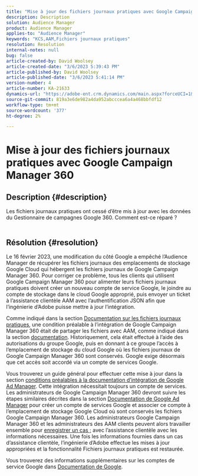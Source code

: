 ```yaml
---
title: "Mise à jour des fichiers journaux pratiques avec Google Campaign Manager 360"
description: Description
solution: Audience Manager
product: Audience Manager
applies-to: "Audience Manager"
keywords: "KCS,AAM,Fichiers journaux pratiques"
resolution: Resolution
internal-notes: null
bug: false
article-created-by: David Woolsey
article-created-date: "3/6/2023 5:39:43 PM"
article-published-by: David Woolsey
article-published-date: "3/6/2023 5:41:14 PM"
version-number: 4
article-number: KA-21633
dynamics-url: "https://adobe-ent.crm.dynamics.com/main.aspx?forceUCI=1&pagetype=entityrecord&etn=knowledgearticle&id=b73684e0-45bc-ed11-83fe-6045bd006e5a"
source-git-commit: 819a3e6de982a4da952abcccea6a4a468bbfdf12
workflow-type: tm+mt
source-wordcount: '377'
ht-degree: 2%

---
```


# Mise à jour des fichiers journaux pratiques avec Google Campaign Manager 360

## Description {#description}

Les fichiers journaux pratiques ont cessé d’être mis à jour avec les données du Gestionnaire de campagnes Google 360. Comment est-ce réparé ?
<br> 

## Résolution {#resolution}


Le 16 février 2023, une modification du côté Google a empêché l’Audience Manager de récupérer les fichiers journaux des emplacements de stockage Google Cloud qui hébergent les fichiers journaux de Google Campaign Manager 360. Pour corriger ce problème, tous les clients qui utilisent Google Campaign Manager 360 pour alimenter leurs fichiers journaux pratiques doivent créer un nouveau compte de service Google, le joindre au compte de stockage dans le cloud Google approprié, puis envoyer un ticket à l’assistance clientèle AAM avec l’authentification JSON afin que l’ingénierie d’Adobe puisse mettre à jour l’intégration.

Comme indiqué dans la section [Documentation sur les fichiers journaux pratiques](https://experienceleague.adobe.com/docs/audience-manager/user-guide/implementation-integration-guides/media-data-integration/actionable-log-files.html?lang=en), une condition préalable à l’intégration de Google Campaign Manager 360 était de partager les fichiers avec AAM, comme indiqué dans la section [documentation](https://experienceleague.adobe.com/docs/audience-manager/user-guide/reporting/audience-optimization-reports/audience-optimization-advertisers/import-dcm.html?lang=en). Historiquement, cela était effectué à l’aide des autorisations du groupe Google, puis en donnant à ce groupe l’accès à l’emplacement de stockage du cloud Google où les fichiers journaux de Google Campaign Manager 360 sont conservés. Google exige désormais que cet accès soit accordé via un compte de services Google.

Vous trouverez un guide général pour effectuer cette mise à jour dans la section [conditions préalables à la documentation d’intégration de Google Ad Manager](https://experienceleague.adobe.com/docs/audience-manager/user-guide/reporting/audience-optimization-reports/audience-optimization-publishers/import-dfp.html?lang=en). Cette intégration nécessitait toujours un compte de services. Les administrateurs de Google Campaign Manager 360 devront suivre les étapes similaires décrites dans la section [Documentation de Google Ad Manager](https://experienceleague.adobe.com/docs/audience-manager/user-guide/reporting/audience-optimization-reports/audience-optimization-publishers/import-dfp.html?lang=en) pour créer un compte de services Google et associer ce compte à l’emplacement de stockage Google Cloud où sont conservés les fichiers Google Campaign Manager 360. Les administrateurs Google Campaign Manager 360 et les administrateurs des AAM clients peuvent alors travailler ensemble pour [enregistrer un cas ;](https://experienceleague.adobe.com/docs/customer-one/using/home.html?lang=fr) avec l’assistance clientèle avec les informations nécessaires. Une fois les informations fournies dans un cas d’assistance clientèle, l’ingénierie d’Adobe effectue les mises à jour appropriées et la fonctionnalité Fichiers journaux pratiques est restaurée.

Vous trouverez des informations supplémentaires sur les comptes de service Google dans [Documentation de Google](https://cloud.google.com/iam/docs/service-accounts-create#creating_a_service_account).

